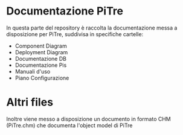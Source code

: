 # Documentazione PiTre

In questa parte del repository è raccolta la documentazione messa a disposizione per PiTre, suddivisa in specifiche cartelle: 

* Component Diagram
* Deployment Diagram
* Documentazione DB
* Documentazione Pis
* Manuali d'uso 
* Piano Configurazione

# Altri files
Inoltre viene messo a disposizione un documento in formato CHM (PiTre.chm) che documenta l'object model di PiTre
